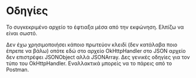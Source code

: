 # Οδηγίες

Το συγκεκριμένο αρχείο το έφτιαξα μέσα από την εκφώνηση. Ελπίζω να είναι σωστό.   

Δεν έχω χρησιμοποιήσει κάποιο πρωτεύον κλειδί (δεν κατάλαβα ποιο έπρεπε να βάλω) οπότε εδώ στο αρχείο OkHttpHandler στο JSON αρχείο δεν επιστρέφει JSONObject αλλά JSONArray. Δες γενικές οδηγίες για τον τύπο του OkHttpHandler. Εναλλακτικά μπορείς να το πάρεις από το Postman.
